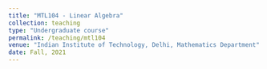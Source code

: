 ```yaml
---
title: "MTL104 - Linear Algebra"
collection: teaching
type: "Undergraduate course"
permalink: /teaching/mtl104
venue: "Indian Institute of Technology, Delhi, Mathematics Department"
date: Fall, 2021
---
```

